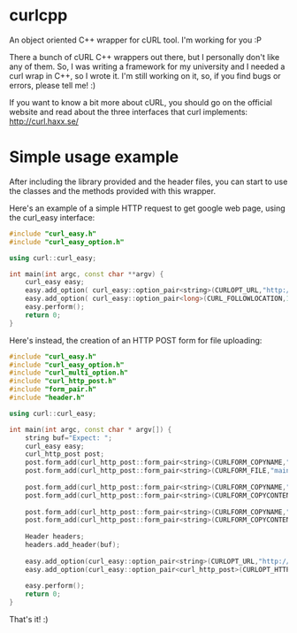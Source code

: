 curlcpp
=======

An object oriented C++ wrapper for cURL tool. I'm working for you :P

There a bunch of cURL C++ wrappers out there, but I personally don't like any of them. So, I was writing a framework for my university and I needed a curl wrap in C++, so I wrote it.
I'm still working on it, so, if you find bugs or errors, please tell me! :)

If you want to know a bit more about cURL, you should go on the official website and read about the three interfaces that curl implements: http://curl.haxx.se/

Simple usage example
====================

After including the library provided and the header files, you can start to use the classes and the methods provided with this wrapper.

Here's an example of a simple HTTP request to get google web page, using the curl_easy interface:

`````c++
#include "curl_easy.h"
#include "curl_easy_option.h"

using curl::curl_easy;

int main(int argc, const char **argv) {
    curl_easy easy;
    easy.add_option( curl_easy::option_pair<string>(CURLOPT_URL,"http://www.google.it") );
    easy.add_option( curl_easy::option_pair<long>(CURL_FOLLOWLOCATION,1L) );
    easy.perform();
    return 0;
}
`````

Here's instead, the creation of an HTTP POST form for file uploading:

`````c++
#include "curl_easy.h"
#include "curl_easy_option.h"
#include "curl_multi_option.h"
#include "curl_http_post.h"
#include "form_pair.h"
#include "header.h"

using curl::curl_easy;

int main(int argc, const char * argv[]) {
    string buf="Expect: ";
    curl_easy easy;
    curl_http_post post;
    post.form_add(curl_http_post::form_pair<string>(CURLFORM_COPYNAME,"sendfile"));
    post.form_add(curl_http_post::form_pair<string>(CURLFORM_FILE,"main.cpp"));
    
    post.form_add(curl_http_post::form_pair<string>(CURLFORM_COPYNAME,"filename"));
    post.form_add(curl_http_post::form_pair<string>(CURLFORM_COPYCONTENTS,"main.cpp"));
    
    post.form_add(curl_http_post::form_pair<string>(CURLFORM_COPYNAME,"submit"));
    post.form_add(curl_http_post::form_pair<string>(CURLFORM_COPYCONTENTS,"send"));
    
    Header headers;
    headers.add_header(buf);
    
    easy.add_option(curl_easy::option_pair<string>(CURLOPT_URL,"http://example.com/examplepost.cgi"));
    easy.add_option(curl_easy::option_pair<curl_http_post>(CURLOPT_HTTPPOST,post));
    
    easy.perform();
    return 0;
}
`````

That's it! :)
